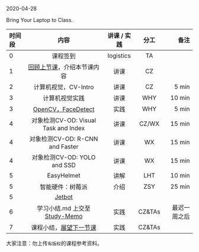 2020-04-28

Bring Your Laptop to Class. 

| 时间段   |  内容     |  讲课 / 实践     |   分工  |   备注       |
| :---     | :----:   |   :----:    |    :----:    |       ---: |
|   0      | 课程签到  |  logistics   |     TA     |        |
|   1      | [回顾上节课](../WW10/WW10-stis-plan.md)，介绍本节课内容 |    讲课     |   CZ   |      |
|   2      | 计算机视觉，CV-Intro |  讲课    |    CZ    |     5 min    |
|   3      | 计算机视觉实践   |  讲课    |   WHY      |      10 min   |
|   3      | [OpenCV，FaceDetect](../../IntelligentComputing/face-detect)  |  实践 |   WHY      |     5 min    |
|   4      | 对象检测CV-OD: Visual Task and Index | 讲课   |  CZ/WX |  15 min  |
|   4      | 对象检测CV-OD: R-CNN and Faster | 讲课   |  WX |  15 min  |
|   4      | 对象检测CV-OD: YOLO and SSD | 讲课   |  WX |  15 min  |
|   5      | EasyHelmet |   讲解   |  LHT |  10 min |
|   5      | 智能硬件：树莓派 |   介绍   |  ZSY |  25 min |
|   5      | [Jetbot](https://github.com/NVIDIA-AI-IOT/jetbot/wiki)
|   6      | 学习小结.md 上交至[Study-Memo](../../Study-Memo)   |  实践    |     CZ&TAs     |   最迟一周之后     |
|   7      | 课程小结，[展望下一节课](../WW12/WW12-stis-plan.md)   |  实践  |     CZ&TAs     |      |



大家注意：勿上传``有版权``的课程参考资料。

